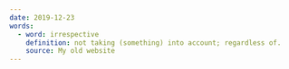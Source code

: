 ```yaml
---
date: 2019-12-23
words:
  - word: irrespective
    definition: not taking (something) into account; regardless of.
    source: My old website
---
```

